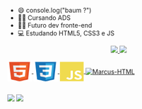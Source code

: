 
-  😄 console.log("baum ?")
-  👨‍🎓 Cursando ADS
-  👨‍💻 Futuro dev fronte-end
-  💻 Estudando HTML5, CSS3 e JS

<div align="center">
  <a href="https://github.com/Marcus310">
  <img height="180em" src="https://github-readme-stats.vercel.app/api?username=Marcus310&show_icons=true&theme=tokyonight&include_all_commits=true&count_private=true"/> 
  <img height="180em" src="https://github-readme-stats.vercel.app/api/top-langs/?username=Marcus310&layout=compact&langs_count=7&theme=tokyonight"/>
</div>
  
<div style="display: inline_block"><br>
  <img align="center" alt="Marcus-HTML" height="45" width="55" src="https://raw.githubusercontent.com/devicons/devicon/master/icons/html5/html5-original.svg">
  <img align="center" alt="Marcus-CSS" height="45" width="55" src="https://raw.githubusercontent.com/devicons/devicon/master/icons/css3/css3-original.svg">
  <img align="center" alt="Marcus-Js" height="45" width="55" src="https://raw.githubusercontent.com/devicons/devicon/master/icons/javascript/javascript-plain.svg">
  <img align="center" alt="Marcus-HTML" height="45" width="55" src="https://cdn.jsdelivr.net/gh/devicons/devicon/icons/java/java-original.svg"> 
</div> 
  
  <!-----------------------------------------------Para adicionar os icones acima -- > https://devicon.dev/ -------------------------------------------------------------------->
  ##
  <div> 
  <!--<a href="https://www.youtube.com/channel/UC_-uuuZbY0AAt9CViNzvc-Q" target="_blank"><img src="https://img.shields.io/badge/YouTube-FF0000?style=for-the-badge&logo=youtube&logoColor=white" target="_blank"></a>-- Para caso eu faça um canal-->
    
  <a href="https://www.instagram.com/marcu_uss/" target="_blank"><img src="https://img.shields.io/badge/-Instagram-%23E4405F?style=for-the-badge&logo=instagram&logoColor=white" target="_blank"></a>
  <a href="www.linkedin.com/in/marcus-vinícius-b11675209" target="_blank"><img src="https://img.shields.io/badge/-LinkedIn-%230077B5?style=for-the-badge&logo=linkedin&logoColor=white" target="_blank"></a> 
</div>    
    
    
    
  
  
  
